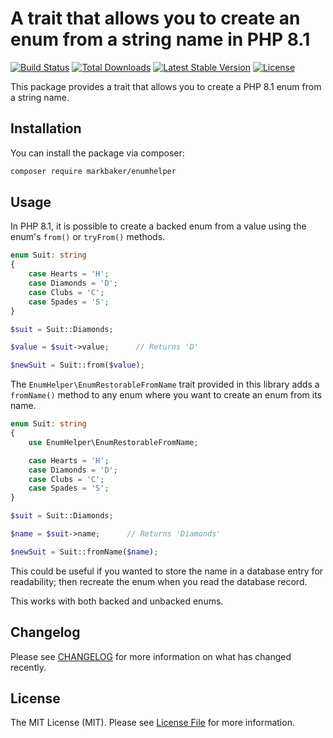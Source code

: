 # A trait that allows you to create an enum from a string name in PHP 8.1

[![Build Status](https://github.com/MarkBaker/EnumHelper/workflows/main/badge.svg)](https://github.com/MarkBaker/EnumHelper/actions)
[![Total Downloads](https://img.shields.io/packagist/dt/markbaker/enumhelper)](https://packagist.org/packages/markbaker/enumhelper)
[![Latest Stable Version](https://img.shields.io/github/v/release/MarkBaker/EnumHelper)](https://packagist.org/packages/markbaker/enumhelper)
[![License](https://img.shields.io/github/license/MarkBaker/EnumHelper)](https://packagist.org/packages/markbaker/enumhelper)

This package provides a trait that allows you to create a PHP 8.1 enum from a string name.

## Installation

You can install the package via composer:

```bash
composer require markbaker/enumhelper
```

## Usage

In PHP 8.1, it is possible to create a backed enum from a value using the enum's `from()` or `tryFrom()` methods.

```php
enum Suit: string
{
    case Hearts = 'H';
    case Diamonds = 'D';
    case Clubs = 'C';
    case Spades = 'S';
}

$suit = Suit::Diamonds;

$value = $suit->value;      // Returns 'D' 

$newSuit = Suit::from($value);
```

The `EnumHelper\EnumRestorableFromName` trait provided in this library adds a `fromName()` method to any enum where you want to create an enum from its name.

```php
enum Suit: string
{
    use EnumHelper\EnumRestorableFromName;

    case Hearts = 'H';
    case Diamonds = 'D';
    case Clubs = 'C';
    case Spades = 'S';
}

$suit = Suit::Diamonds;

$name = $suit->name;      // Returns 'Diamonds' 

$newSuit = Suit::fromName($name);
```

This could be useful if you wanted to store the name in a database entry for readability; then recreate the enum when you read the database record.

This works with both backed and unbacked enums.

## Changelog

Please see [CHANGELOG](CHANGELOG.md) for more information on what has changed recently.

## License

The MIT License (MIT). Please see [License File](LICENSE.md) for more information.